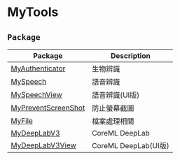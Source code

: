 # MyTools
## ```Package```
|Package|Description|
|---|---|
|[MyAuthenticator](./MyAuthenticator)|生物辨識|
|[MySpeech](./MySpeech/MySpeech.md)|語音辨識|
|[MySpeechView](./MySpeech/MySpeechView.md)|語音辨識(UI版)|
|[MyPreventScreenShot](./MyPreventScreenShot/MyPreventScreenShot.md)|防止螢幕截圖|
|[MyFile](./MyFile/MyFile.md)|檔案處理相關|
|[MyDeepLabV3](./MyCoreML/MyDeepLabV3.md)|CoreML DeepLab|
|[MyDeepLabV3View](./MyCoreML/MyDeepLabV3View.md)|CoreML DeepLab(UI版)|

